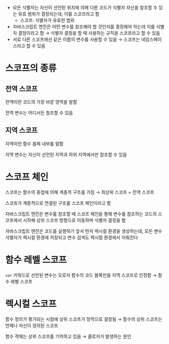 - 모든 식별자는 자신이 선언된 위치에 의해 다른 코드가 식별자 자신을 참조할 수 있는 유효 범위가 결정되는데, 이를 스코프라고 함
    - 스코프: 식별자가 유효한 범위
- 자바스크립트 엔진은 어떤 변수를 참조해야 할 것인지를 결정해야 하는데 이를 식별자 결정이라고 함 → 식별자 결정을 할 때 사용하는 규칙을 스코프라고 할 수 있음
- 서로 다른 스코프에선 같은 이름의 변수를 사용할 수 있음 → 스코프는 네임스페이스라고 할 수 있음

# 스코프의 종류

## 전역 스코프

전역이란 코드의 가장 바깥 영역을 말함

전역 변수는 어디서든 참조할 수 있음

## 지역 스코프

지역이란 함수 몸체 내부를 말함

지역 변수는 자신이 선언된 지역과 하위 지역에서만 참조할 수 있음

# 스코프 체인

스코프는 함수의 중첩에 의해 계층적 구조를 가짐 → 최상위 스코프 = 전역 스코프

스코프가 계층적으로 연결된 구조를 스코프 체인이라고 함

자바스크립트 엔진은 변수를 참조할 때 스코프 체인을 통해 변수를 참조하는 코드의 스코프에서 시작해 상위 스코프 방향으로 이동하며 식별자 결정을 함

자바스크립트 엔진은 코드를 실행하기 앞서 먼저 렉시컬 환경을 생성하는데, 모든 변수 식별자가 렉시컬 환경에 저장되고 변수 검색도 렉시컬 환경에서 이뤄진다

# 함수 레벨 스코프

`var` 키워드로 선언된 변수는 오로지 함수의 코드 블록만을 지역 스코프로 인정함 → 함수 레벨 스코프

# 렉시컬 스코프

함수 정의가 평가되는 시점에 상위 스코프가 정적으로 결정됨 → 함수의 상위 스코프는 언제나 자신이 정의된 스코프

함수 객체는 상위 스코프를 기억하고 있음 → 클로저가 발생하는 원인
